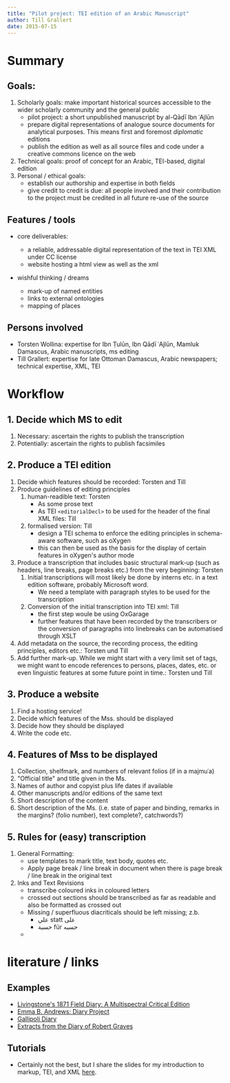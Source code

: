 ```yaml
---
title: "Pilot project: TEI edition of an Arabic Manuscript"
author: Till Grallert
date: 2015-07-15
---
```



# Summary
## Goals:

1. Scholarly goals: make important historical sources accessible to the wider scholarly community and the general public
    - pilot project: a short unpublished manuscript by al-Qāḍī Ibn ʿAjlūn
    - prepare digital representations of analogue source documents for analytical purposes. This means first and foremost *diplomatic* editions
    - publish the edition as well as all source files and code under a creative commons licence on the web
2. Technical goals: proof of concept for an Arabic, TEI-based, digital edition 
3. Personal / ethical goals: 
    - establish our authorship and expertise in both fields 
    - give credit to credit is due: all people involved and their contribution to the project must be credited in all future re-use of the source

## Features / tools

- core deliverables:
    + a reliable, addressable digital representation of the text in TEI XML under CC license
    + website hosting a html view as well as the xml

- wishful thinking / dreams 
    - mark-up of named entities
    - links to external ontologies
    - mapping of places

## Persons involved

- Torsten Wollina: expertise for Ibn Ṭulūn, Ibn Qāḍī ʿAjlūn, Mamluk Damascus, Arabic manuscripts, ms editing
- Till Grallert: expertise for late Ottoman Damascus, Arabic newspapers; technical expertise, XML, TEI

# Workflow

## 1. Decide which MS to edit

1. Necessary: ascertain the rights to publish the transcription
2. Potentially: ascertain the rights to publish facsimiles

## 2. Produce a TEI edition

1. Decide which features should be recorded: Torsten and Till
2. Produce guidelines of editing principles
    1. human-readible text: Torsten
        * As some prose text
        * As TEI `<editorialDecl>` to be used for the header of the final XML files: Till
    2. formalised version: Till
        * design a TEI schema to enforce the editing principles in schema-aware software, such as oXygen
        * this can then be used as the basis for the display of certain features in oXygen's author mode
3. Produce a transcription that includes basic structural mark-up (such as headers, line breaks, page breaks etc.) from the very beginning: Torsten
    1. Initial transcriptions will most likely be done by interns etc. in a text edition software, probably Microsoft word.
        * We need a template with paragraph styles to be used for the transcription
    2. Conversion of the initial transcription into TEI xml: Till
        * the first step woule be using OxGarage
        * further features that have been recorded by the transcribers or the conversion of paragraphs into linebreaks can be automatised through XSLT
4. Add metadata on the source, the recording process, the editing principles, editors etc.: Torsten und Till
5. Add further mark-up. While we might start with a very limit set of tags, we might want to encode references to persons, places, dates, etc. or even linguistic features at some future point in time.: Torsten und Till


## 3. Produce a website

1. Find a hosting service!
2. Decide which features of the Mss. should be displayed
3. Decide how they should be displayed
4. Write the code etc.


## 4. Features of Mss to be displayed
1. Collection, shelfmark, and numbers of relevant folios (if in a majmuʿa)
2. "Official title" and title given in the Ms.
3. Names of author and copyist plus life dates if available
4. Other manuscripts and/or editions of the same text
5. Short description of the content
6. Short description of the Ms. (i.e. state of paper and binding, remarks in the margins? (folio number), text complete?, catchwords?)


## 5. Rules for (easy) transcription
<!--We want to keep the language to indicate variants in the reading of the text and to translate visual elements in the text as slim, simple and clear as possible -->
1. General Formatting:
	- use templates to mark title, text body, quotes etc.
	- Apply page break / line break in document when there is page break / line break in the original text
2. Inks and Text Revisions
	- transcribe coloured inks in coloured letters
	- crossed out sections should be transcribed as far as readable and also be formatted as crossed out
	- Missing / superfluous diacriticals should be left missing; z.b.
		+ علي statt  على  
		+ حسبة für حسبه
	-



# literature / links
## Examples

- [Livingstone's 1871 Field Diary: A Multispectral Critical Edition](http://livingstone.library.ucla.edu/1871diary/xml_coding.htm)
- [Emma B. Andrews: Diary Project](http://depts.washington.edu/ebadiary/toolstech.php)
- [Gallipoli Diary](http://nzetc.victoria.ac.nz/tm/scholarly/tei-CoxDiar.html)
- [Extracts from the Diary of Robert Graves](http://web.uvic.ca/hrd/graves/)

## Tutorials

- Certainly not the best, but I share the slides for my introduction to markup, TEI, and XML [here](http://tillgrallert.github.io/teaching.html).